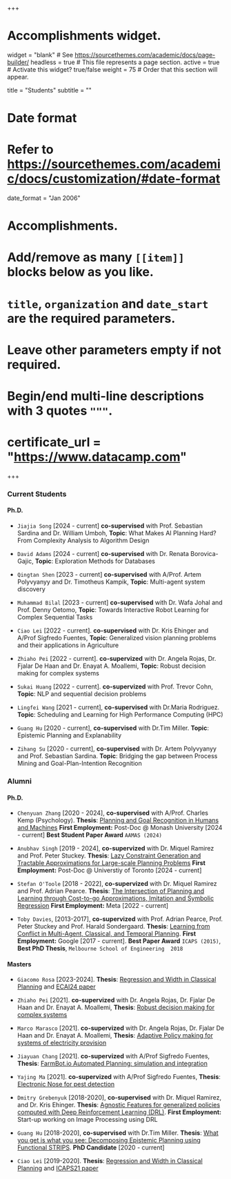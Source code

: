 +++
# Accomplishments widget.
widget = "blank"  # See https://sourcethemes.com/academic/docs/page-builder/
headless = true  # This file represents a page section.
active = true  # Activate this widget? true/false
weight = 75  # Order that this section will appear.

title = "Students"
subtitle = ""

# Date format
#   Refer to https://sourcethemes.com/academic/docs/customization/#date-format
date_format = "Jan 2006"

# Accomplishments.
#   Add/remove as many `[[item]]` blocks below as you like.
#   `title`, `organization` and `date_start` are the required parameters.
#   Leave other parameters empty if not required.
#   Begin/end multi-line descriptions with 3 quotes `"""`.
#   certificate_url = "https://www.datacamp.com"

+++

### Current Students

#### Ph.D.

- `Jiajia Song` [2024 - current] **co-supervised** with Prof. Sebastian Sardina and Dr. William Umboh, **Topic**: What Makes AI Planning Hard? From Complexity Analysis to Algorithm Design 

- `David Adams` [2024 - current] **co-supervised** with Dr. Renata Borovica-Gajic, **Topic**: Exploration Methods for Databases

- `Qingtan Shen` [2023 - current] **co-supervised** with A/Prof. Artem Polyvyanyy and Dr. Timotheus Kampik, **Topic**: Multi-agent system discovery

- `Muhammad Bilal` [2023 - current] **co-supervised** with Dr. Wafa Johal and Prof. Denny Oetomo, **Topic**: Towards Interactive Robot Learning for Complex Sequential Tasks

- `Ciao Lei` [2022 - current]. **co-supervised** with Dr. Kris Ehinger and A/Prof Sigfredo Fuentes, **Topic**: Generalized vision planning problems and their applications in Agriculture

- `Zhiaho Pei` [2022 - current]. **co-supervized** with Dr. Angela Rojas, Dr. Fjalar De Haan and Dr. Enayat A. Moallemi, **Topic**: Robust decision making for complex systems

- `Sukai Huang` [2022 - current]. **co-supervized** with Prof. Trevor Cohn, **Topic**: NLP and sequential decision problems

- `Lingfei Wang` [2021 - current], **co-supervised** with Dr.Maria Rodriguez. **Topic**: Scheduling and Learning for High Performance Computing (HPC)

- `Guang Hu` [2020 - current], **co-supervised** with Dr.Tim Miller. **Topic**: Epistemic Planning and Explanability

- `Zihang Su` [2020 - current], **co-supervised** with Dr. Artem Polyvyanyy and Prof. Sebastian Sardina. **Topic**: Bridging the gap between Process Mining and Goal-Plan-Intention Recognition 


### Alumni 

#### Ph.D.
- `Chenyuan Zhang` [2020 - 2024], **co-supervised** with A/Prof. Charles Kemp (Psychology). **Thesis**: [Planning and Goal Recognition in Humans and Machines](publication/chenyuan-phdthesis/) **First Employment:** Post-Doc @ Monash University [2024 - current] **Best Student Paper Award** `AAMAS (2024)`

- `Anubhav Singh` [2019 - 2024], **co-supervized** with Dr. Miquel Ramirez and Prof. Peter Stuckey. **Thesis**: [Lazy Constraint Generation and Tractable Approximations for Large-scale Planning Problems](publication/anu-phdthesis/) **First Employment:** Post-Doc @ Universtiy of Toronto [2024 - current]


- `Stefan O'Toole` [2018 - 2022], **co-supervized** with Dr. Miquel Ramirez and Prof. Adrian Pearce. **Thesis**: [The Intersection of Planning and Learning through Cost-to-go Approximations, Imitation and Symbolic Regression](publication/stefan-phdthesis/) **First Employment:** Meta [2022 - current]

- ``Toby Davies``, [2013-2017], **co-supervized** with Prof. Adrian Pearce, Prof. Peter Stuckey and Prof. Harald Sondergaard. **Thesis**: [Learning from Conflict in Multi-Agent, Classical, and Temporal Planning](publication/toby-phdthesis/). **First Employment:** Google [2017 - current]. **Best Paper Award** `ICAPS (2015)`, **Best PhD Thesis**, `Melbourne School of Engineering  2018`

#### Masters
- `Giacomo Rosa` [2023-2024]. **Thesis**: [Regression and Width in Classical Planning](publication/giacomo-master/) and [ECAI24 paper](https://arxiv.org/abs/2408.13719)
- `Zhiaho Pei` [2021]. **co-supervized** with Dr. Angela Rojas, Dr. Fjalar De Haan and Dr. Enayat A. Moallemi, **Thesis**: [Robust decision making for complex systems](publication/zhihao-master/)
- `Marco Marasco` [2021]. **co-supervized** with Dr. Angela Rojas, Dr. Fjalar De Haan and Dr. Enayat A. Moallemi, **Thesis**: [Adaptive Policy making for systems of electricity provision](publication/marco-master/)
- `Jiayuan Chang` [2021]. **co-supervized** with A/Prof Sigfredo Fuentes, **Thesis**: [FarmBot.io Automated Planning: simulation and integration](publication/jiayuan-master/)
- `Yajing Ma` [2021].  **co-supervized** with A/Prof Sigfredo Fuentes, **Thesis**: [Electronic Nose for pest detection](publication/yajing-master/)

- `Dmitry Grebenyuk` [2018-2020], **co-supervised** with Dr. Miquel Ramirez, and Dr. Kris Ehinger. **Thesis**: [Agnostic Features for generalized policies computed with Deep Reinforcement Learning (DRL)](publication/dmitry-master/). **First Employment:** Start-up working on Image Processing using DRL

- `Guang Hu` [2018-2020], **co-supervised** with Dr.Tim Miller. **Thesis**: [What you get is what you see: Decomposing Epistemic Planning using Functional STRIPS](publication/guang-master). **PhD Candidate** [2020 - current]

- `Ciao Lei` [2019-2020]. **Thesis**: [Regression and Width in Classical Planning](publication/chao-master/) and [ICAPS21 paper](publication/lei-2021-width)

